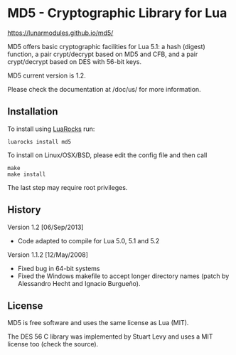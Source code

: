 # MD5 - Cryptographic Library for Lua

https://lunarmodules.github.io/md5/

MD5 offers basic cryptographic facilities for Lua 5.1: a hash (digest)
function, a pair crypt/decrypt based on MD5 and CFB, and a pair crypt/decrypt based
on DES with 56-bit keys.

MD5 current version is 1.2.

Please check the documentation at /doc/us/ for more information.

## Installation

To install using [LuaRocks](https://luarocks.org) run:

```
luarocks install md5
```

To install on Linux/OSX/BSD, please edit the config file and then call

```
make
make install
```

The last step may require root privileges.

## History

Version 1.2 [06/Sep/2013]

* Code adapted to compile for Lua 5.0, 5.1 and 5.2

Version 1.1.2 [12/May/2008]

* Fixed bug in 64-bit systems
* Fixed the Windows makefile to accept longer directory names
  (patch by Alessandro Hecht and Ignacio Burgueño).


## License

MD5 is free software and uses the same license as Lua (MIT). 

The DES 56 C library was implemented by Stuart Levy and uses a MIT license too (check the source).
